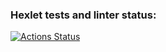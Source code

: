 ### Hexlet tests and linter status:
[![Actions Status](https://github.com/Lika1998Lika/frontend-project-12/actions/workflows/hexlet-check.yml/badge.svg)](https://github.com/Lika1998Lika/frontend-project-12/actions)